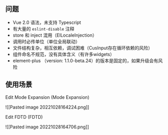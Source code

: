 ## 问题

- Vue 2.0 语法，未支持 Typescript
- 有大量的 `eslint-disable` 注释
- store 和 inject 混用（ElLocaleInjection）
- 调用时必传单位（单位全局联动）
- 文件结构复杂，相互依赖，调试困难（CusInput存在循环依赖的风险）
- 组件命名不规范，没有具体含义（有许多widgets）
-  element-plus （version: 1.1.0-beta.24）的版本是固定的，如果升级会有风险

## 使用场景

Edit Mode Expansion (Mode Expansion)

![[Pasted image 20221028164224.png]]

Edit FDTD (FDTD)

![[Pasted image 20221028164706.png]]